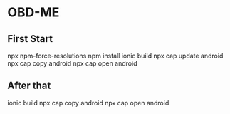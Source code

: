 # OBD-ME

## First Start

npx npm-force-resolutions
npm install
ionic build
npx cap update android
npx cap copy android
npx cap open android

## After that

ionic build
npx cap copy android
npx cap open android
